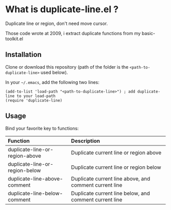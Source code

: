 # What is duplicate-line.el ?
Duplicate line or region, don't need move cursor.

Those code wrote at 2009, i extract duplicate functions from my basic-toolkit.el

## Installation
Clone or download this repository (path of the folder is the `<path-to-duplicate-line>` used below).

In your `~/.emacs`, add the following two lines:
```Elisp
(add-to-list 'load-path "<path-to-duplicate-line>") ; add duplicate-line to your load-path
(require 'duplicate-line)
```

## Usage
Bind your favorite key to functions:

 | Function                       | Description                                            |
 | :--------                      | :----                                                  |
 | duplicate-line-or-region-above | Duplicate current line or region above                 |
 | duplicate-line-or-region-below | Duplicate current line or region below                 |
 | duplicate-line-above-comment   | Duplicate current line above, and comment current line |
 | duplicate-line-below-comment   | Duplicate current line below, and comment current line |

